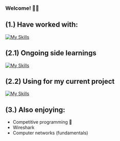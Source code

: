### Welcome! 👨‍💻

## (1.) Have worked with:
[![My Skills](https://skillicons.dev/icons?i=c,java,py,bash,postgresql,html,js,css)](https://skillicons.dev)

## (2.1) Ongoing side learnings
[![My Skills](https://skillicons.dev/icons?i=docker,kali,azure)](https://skillicons.dev)

## (2.2) Using for my current project
[![My Skills](https://skillicons.dev/icons?i=c,cmake,azure,kali,docker)](https://skillicons.dev)

## (3.) Also enjoying:
- Competitive programming 🥊
- Wireshark
- Computer networks (fundamentals)
